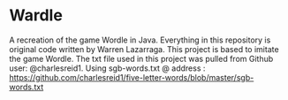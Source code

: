 # Wardle
A recreation of the game Wordle in Java. 
Everything in this repository is original code written by Warren Lazarraga.
This project is based to imitate the game Wordle.
The txt file used in this project was pulled from Github user: @charlesreid1. Using sgb-words.txt
@ address : https://github.com/charlesreid1/five-letter-words/blob/master/sgb-words.txt
